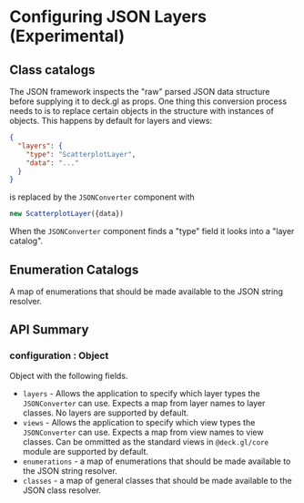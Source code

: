# Configuring JSON Layers (Experimental)

## Class catalogs

The JSON framework inspects the "raw" parsed JSON data structure before supplying it to deck.gl as props. One thing this conversion process needs to is to replace certain objects in the structure with instances of objects. This happens by default for layers and views:

```json
{
  "layers": {
  	"type": "ScatterplotLayer",
  	"data": "..."
  }
}
```

is replaced by the `JSONConverter` component with

```js
new ScatterplotLayer({data})
```

When the `JSONConverter` component finds a "type" field it looks into a "layer catalog".


## Enumeration Catalogs

A map of enumerations that should be made available to the JSON string resolver.


## API Summary

### configuration : Object

Object with the following fields.

* `layers` - Allows the application to specify which layer types the `JSONConverter` can use. Expects a map from layer names to layer classes. No layers are supported by default.
* `views` - Allows the application to specify which view types the `JSONConverter` can use. Expects a map from view names to view classes. Can be ommitted as the standard views in `@deck.gl/core` module are supported by default.
* `enumerations` - a map of enumerations that should be made available to the JSON string resolver.
* `classes` - a map of general classes that should be made available to the JSON class resolver.
